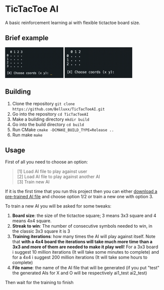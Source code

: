 # TicTacToe AI

A basic reinforcement learning ai with flexible tictactoe board size.

## Brief example
<img src="static/example4x4.gif" width="190" height="100"  alt="4x4"/>
<img src="static/example3x3.gif" width="220" height="100"  alt="3x3"/>

## Building
1) Clone the repository `git clone https://github.com/Belluxx/TicTacToeAI.git`
2) Go into the repository `cd TicTacToeAI`
3) Make a building directory `mkdir build`
4) Go into the build directory `cd build`
5) Run CMake `cmake -DCMAKE_BUILD_TYPE=Release ..`
6) Run make `make`

## Usage
First of all you need to choose an option:
> [1] Load AI file to play against user\
> [2] Load AI file to play against another AI\
> [3] Train new AI

If it is the first time that you run this project then you can either [download a pre-trained AI file](https://github.com/Belluxx/TicTacToeAI/releases/download/v1.0/pretrained_ai_files.7z) and choose option 1/2 or train a new one with option 3.

To train a new AI you will be asked for some tweaks:
1) **Board size**: the size of the tictactoe square; 3 means 3x3 square and 4 means 4x4 square.
2) **Streak to win**: The number of consecutive symbols needed to win, in the classic 3x3 square it is 3
3) **Training iterations**: how many times the AI will play against itself. Note that **with a 4x4 board the iterations will take much more time than a 3x3 and more of them are needed to make it play well**! For a 3x3 board i suggest 10 million iterations (It will take some minutes to complete) and for a 4x4 i suggest 200 million iterations (It will take some hours to complete)
4) **File name**: the name of the AI file that will be generated (if you put "test" the generated AIs for X and O will be respectively ai1_test ai2_test)

Then wait for the training to finish
